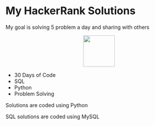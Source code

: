 # My HackerRank Solutions
 My goal is solving 5 problem a day and sharing with others
 <p align="center">
    <a href="https://www.hackerrank.com/doganaktarr">
        <img height=85 src="https://d3keuzeb2crhkn.cloudfront.net/hackerrank/assets/styleguide/logo_wordmark-f5c5eb61ab0a154c3ed9eda24d0b9e31.svg">
    </a>
</p>

* 30 Days of Code
* SQL
* Python
* Problem Solving

Solutions are coded using Python

SQL solutions are coded using MySQL
